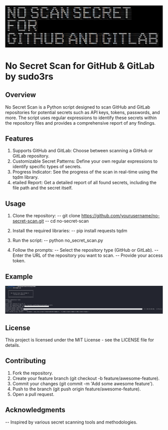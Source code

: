 ![No Secret Scan Banner](https://github.com/Masriyan/No-Secret-Scan-Github-Gitlab/blob/main/banner.png?raw=true)                                                                                                                          
# No Secret Scan for GitHub & GitLab by sudo3rs
## Overview
No Secret Scan is a Python script designed to scan GitHub and GitLab repositories for potential secrets such as API keys, tokens, passwords, and more. The script uses regular expressions to identify these secrets within the repository files and provides a comprehensive report of any findings.

## Features
1. Supports GitHub and GitLab: Choose between scanning a GitHub or GitLab repository.
2. Customizable Secret Patterns: Define your own regular expressions to identify specific types of secrets.
3. Progress Indicator: See the progress of the scan in real-time using the tqdm library.
4. etailed Report: Get a detailed report of all found secrets, including the file path and the secret itself.

## Usage
1. Clone the repository:
-- git clone https://github.com/yourusername/no-secret-scan.git
-- cd no-secret-scan

2. Install the required libraries:
-- pip install requests tqdm

3. Run the script:
-- python no_secret_scan.py

4. Follow the prompts:
-- Select the repository type (GitHub or GitLab).
-- Enter the URL of the repository you want to scan.
-- Provide your access token.

## Example
![No Secret Scan Banner](https://github.com/Masriyan/No-Secret-Scan-Github-Gitlab/blob/main/Screenshot%202024-07-16%20093855.png?raw=true)

## License
This project is licensed under the MIT License - see the LICENSE file for details.

## Contributing
1. Fork the repository.
2. Create your feature branch (git checkout -b feature/awesome-feature).
3. Commit your changes (git commit -m 'Add some awesome feature').
4. Push to the branch (git push origin feature/awesome-feature).
5. Open a pull request.

## Acknowledgments
-- Inspired by various secret scanning tools and methodologies.
